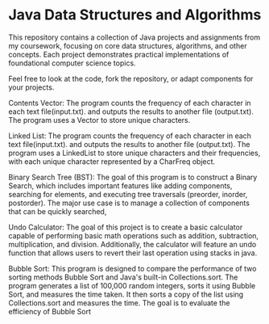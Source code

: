 # Java Data Structures and Algorithms
This repository contains a collection of Java projects and assignments from my coursework, focusing on core data structures, algorithms, and other concepts. 
Each project demonstrates practical implementations of foundational computer science topics.

Feel free to look at the code, fork the repository, or adapt components for your projects.

Contents
Vector: 
The program counts the frequency of each character in each text 
file(input.txt). and outputs the results to another file (output.txt). The 
program uses a Vector to store unique characters.

Linked List: 
The program counts the frequency of each character in each text 
file(input.txt). and outputs the results to another file (output.txt). The 
program uses a LinkedList to store unique characters and their 
frequencies, with each unique character represented by a CharFreq 
object.

Binary Search Tree (BST): 
The goal of this program is to construct a Binary Search, which includes 
important features like adding components, searching for elements, and 
executing tree traversals (preorder, inorder, postorder). The major use case 
is to manage a collection of components that can be quickly searched, 

Undo Calculator: The goal of this project is to create a basic calculator capable of 
performing basic math operations such as addition, subtraction, 
multiplication, and division. Additionally, the calculator will feature an 
undo function that allows users to revert their last operation using 
stacks in java. 
  
Bubble Sort: 
This program is designed to compare the performance of two sorting 
methods Bubble Sort and Java's built-in Collections.sort. The program 
generates a list of 100,000 random integers, sorts it using Bubble Sort, and 
measures the time taken. It then sorts a copy of the list using Collections.sort
and measures the time. The goal is to evaluate the efficiency of Bubble Sort 
